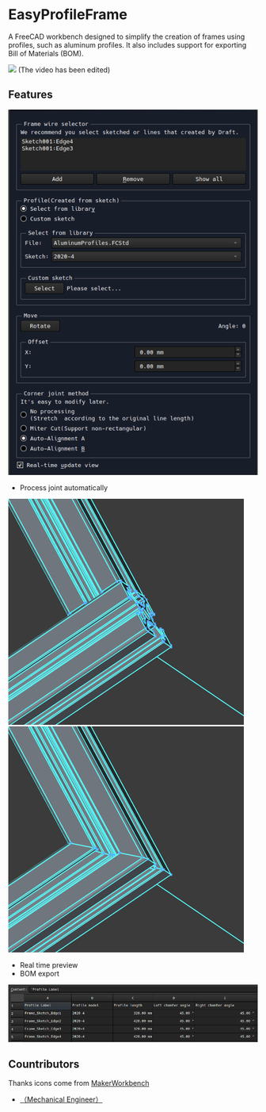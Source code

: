 # EasyProfileFrame
A FreeCAD workbench designed to simplify the creation of frames using profiles, such as aluminum profiles. It also includes support for exporting Bill of Materials (BOM).

![](./docs/output.gif)
(The video has been edited)

## Features
![](./docs/panel.png)
- Process joint automatically

![](./docs/align.png)
![](./docs/miterCut.png)

- Real time preview
- BOM export

![](./docs/bom.png)

## Countributors
Thanks icons come from [MakerWorkbench](https://github.com/URJCMakerGroup/MakerWorkbench)
- [（Mechanical Engineer）]()